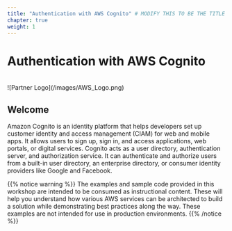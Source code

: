 ```yaml
---
title: "Authentication with AWS Cognito" # MODIFY THIS TO BE THE TITLE OF YOUR WORKSHOP
chapter: true
weight: 1
---
```


# Authentication with AWS Cognito <!-- CHANGE THIS TO BE THE TITLE OF YOUR WORKSHOP -->
<br>
![Partner Logo](/images/AWS_Logo.png)  <!-- ADD YOUR PARTNER LOGO HERE USING THE INSTRUCTIONS BELOW -->
<br>

## Welcome

Amazon Cognito is an identity platform that helps developers set up customer identity and access management (CIAM) for web and mobile apps. It allows users to sign up, sign in, and access applications, web portals, or digital services. Cognito acts as a user directory, authentication server, and authorization service. It can authenticate and authorize users from a built-in user directory, an enterprise directory, or consumer identity providers like Google and Facebook.


{{% notice warning %}}
The examples and sample code provided in this workshop are intended to be consumed as instructional content. These will help you understand how various AWS services can be architected to build a solution while demonstrating best practices along the way. These examples are not intended for use in production environments.
{{% /notice %}}